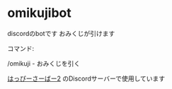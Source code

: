 # omikujibot
discordのbotです
おみくじが引けます

コマンド:

/omikuji - おみくじを引く

[はっぴーさーばー2](https://happymc.jimdo.com/)
のDiscordサーバーで使用しています
